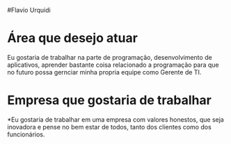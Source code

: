 #Flavio Urquidi

# Área que desejo atuar
Eu gostaria de trabalhar na parte de programação, desenvolvimento de aplicativos, aprender bastante coisa relacionado
a programação para que no futuro possa gernciar minha propria equipe como Gerente de TI.
# Empresa que gostaria de trabalhar
*Eu gostaria de trabalhar em uma empresa com valores honestos, que seja inovadora e pense no bem estar de todos, tanto
dos clientes como dos funcionários.
